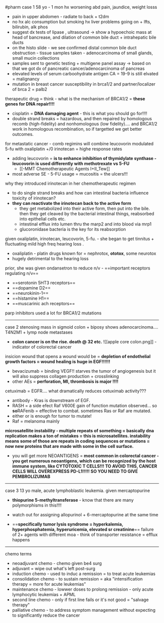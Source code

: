 #pharm
case 1 
58 yo - 1 mon hx worsening abd pain, jaundice, weight losss
- pain in upper abdomen - radiate to back + t2dm 
- no hx alc consumption but smoking hx 
liver problems going on + lfts, bilirubin, alk phos 
- suggest dx tests of lipase , ultrasound -> show a hypoechoic mass at head of bancrease, and dilation of common bile duct + intrahepatic bile ducts 
- on the histo slide - we see confirmed distal common bile duct obstruction - tissue samples taken - adenocarcinoma of small glands, small mucin collections
- samples sent to genetic testing + multigene panel assay -> based on that we got dx of pancreatic cancer/adenocarcinoma of pancreas 
- elevated levels of serum carboohydrate antigen CA = 19-9 is still elvated = malignancy 
- mutation in breast cancer susceptibility in brca1/2 and partner/localizer of brca 2 = palb2 

therapeutic drug = think - what is the mechanism of BRCA1/2 = **these genes for DNA repair!!!!**
- cisplatin = **DNA damaging agent** - this is what you should go for!!!!
- double strand breaks = hazardous, and then repaired by homologous recomb (high-fidelity) and nonhomologous (low fidelity).... and BRCA1/2 work in homologous recombination, so if targetted we get better outcomes. 

for metastatic cancer - comb regimins will combine leucovorin modulated 5-fu with oxaliplatin +/0 irinotecan = highe response rates
- adding leucovorin = **is to enhance inhibition of thymidylate synthase - leucovorin is used differently with methotrexate vs 5-FU**
	- [[-MMT Chemotherapeutic Agents I+II_Tew]]
- most adverse SE - 5-FU usage = mucositis = the ulcers!!! 

why they introduced irinotecan in her chemotherapeutic regimen 
- to do single strand breaks
and how can intestinal bacteria influence toxicity of irinotecan? 
- **they can reactivate the irinotecan back to the active form**
	- they get metabolized into their active form, then put into the bile. then they get cleaved by the bacterial intestinal things, reabsorbed into epithelial cells etc. 
	- intestinal efflux into lumen thru the marp2 and into blood via mrp1 
	- glucoronidase bacteria is the key for its reabsorption 

given oxaliplatin, irinotecan, leucovorin, 5-fu. - she began to get tinnitus + fluctuating mild high freq hearing loss . 
- oxaliplatin - platin drugs known for = nephrotox, **ototox**, some neurotox
- hugely detrimental to the hearing loss 

prior, she was given ondansetron to reduce n/v - 
==important receptors regulating n/v==
- ==serotonin 5HT3 receptors==
- ==dopamine D2== 
- ==neurokinin-1== 
- ==histamine H1== 
- ==muscarinic ach receptors== 

parp inhibitors used a lot for BRCA1/2 mutations 

---
case 2 
stenosing mass in sigmoid colon + biposy shows adenocarcinoma.... T4N2M1 + lymp node metastases 
- **colon cancer is on the rise. death @ 32 etc.**
![[apple core colon.png]] - indicator of colorectal cancer

insicion wound that opens a wound would be = **depletion of endothelial growth factors = wound healing is huge in EGF!!!!!!**
- bevacizumab = binding VEGF!! starves the tumor of angiogenesis but it will also suppress collagen production + crosslinking 
- other AEs = **perforation, MI, thrombosis is major !!!!**

cetuximab = EGFR.... what dramatically reduces cetuximab activity???
- antibody - Kras is downstream of EGF. 
- RASH = a side efect
Raf V600E gain of function mutation observed... so **so**RAFenib = effective to combat. 
sometimes Ras or Raf are mutated. 
- either or is enough for tumor to mutate!
- Raf = melanoma mainly 

**microsatellite instability - multiple repeats of something = basically dna replication makes a ton of mistakes = this is microsatellites. instability means some of those are repeats in coding sequences or mutations = now new proteins that are made with some in the cell surface.** 
- you will get more NEOANTIGENS = **most common in colorectal cancer - you get numerous neoantigens, which can be recognized by the host immune system, like CYTOTOXIC T CELLS!!! TO AVOID THIS, CANCER CELLS WILL OVEREXPRESS PD-L1!!!!! SO YOU NEED TO GIVE PEMBROLIZUMAB**

---
case 3 
13 yo male, acute lymphoblastic leukemia. given mercaptopurine 
- **thiopurine 5-methyltransferase** - know that there are many polymorphisms in this!!!! 

- watch out for assigning allopurinol + 6-mercaptopurine at the same time
- ==**specifically tumor lysis syndrome = hyperkalemia, hyperphosphatemia, hyperuricemia, elevated sr creatinine**== 
failure of 2+ agents with different moa - think of transporter resistance = efflux happens 
---
chemo terms
- neoadjuvant chemo - chemo given be4 surg 
- adjuvant = wipe out what's left post-surg
- induction chemo - used to induc a remission = to treat acute leukemias
- consolidation chemo - to sustain remission = aka "intensification therapy = more for acute leukemias"
- maintenance chemo - lowwer doses to prolong remission - only acute lymphocytic leukemias + APML
- second line chemo - only if first line fails or it's not good = "salvage therapy"
- palliative chemo - to address symptom management without expecting to significantly reduce the cancer


